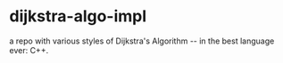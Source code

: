 # dijkstra-algo-impl
a repo with various styles of Dijkstra's Algorithm -- in the best language ever: C++.
